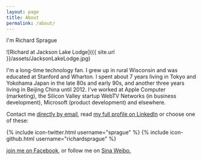 ```yaml
---
layout: page
title: About
permalink: /about/
---
```



<script type="text/javascript">

  var _gaq = _gaq || [];
  _gaq.push(['_setAccount', 'UA-1851112-4']);
  _gaq.push(['_trackPageview']);

  (function() {
    var ga = document.createElement('script'); ga.type = 'text/javascript'; ga.async = true;
    ga.src = ('https:' == document.location.protocol ? 'https://ssl' : 'http://www') + '.google-analytics.com/ga.js';
    var s = document.getElementsByTagName('script')[0]; s.parentNode.insertBefore(ga, s);
  })();

</script>

I'm Richard Sprague

![Richard at Jackson Lake Lodge]({{ site.url }}/assets/JacksonLakeLodge.jpg)

<p class="paragraph_style">I'm a long-time technology fan. I grew up
in rural Wisconsin and was educated at Stanford and Wharton.  I spent
about 7 years living in Tokyo and Yokohama Japan in the late 80s and
early 90s, and another three years living in Beijing China until 2012.
I've worked at Apple Computer (marketing), the Silicon Valley startup
WebTV Networks (in business development), Microsoft (product
development) and elsewhere.

Contact me  <a
title="mailto:richardsprague+home@gmail.com"
href="mailto:richardsprague+home@gmail.com">directly by email</a>,
read <a title="http://www.linkedin.com/in/sprague"
href="http://www.linkedin.com/in/sprague">my full profile on
LinkedIn</a> or choose one of these:
</p>
{% include icon-twitter.html username="sprague" %} 
{% include icon-github.html username="richardsprague" %}

<a title="http://stanford.facebook.com/profile.php?id=218509"
href="http://stanford.facebook.com/profile.php?id=218509">join me on
Facebook</a>, or follow me on <a title="http://weibo.com/richardsprague"
href="http://weibo.com/richardsprague">Sina Weibo.</a>


